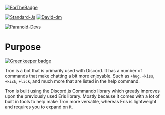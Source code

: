 [![ForTheBadge](http://forthebadge.com/images/badges/does-not-contain-msg.svg)](https://forthebadge.com/)

[![Standard-Js](https://img.shields.io/badge/code_style-standard-brightgreen.svg)](https://standardjs.com/)
[![David-dm](https://david-dm.org/Paranoid-Devs/Tron.svg)](https://david-dm.org/Paranoid-Devs/Tron)

[![Paranoid-Devs](https://discordapp.com/api/guilds/325504841541746688/embed.png)](https://discord.gg/JfskD5Q)

# Purpose

[![Greenkeeper badge](https://badges.greenkeeper.io/Paranoid-Devs/Tron.svg)](https://greenkeeper.io/)

Tron is a bot that is primarily used with Discord. It has a number of commands that make chatting a
bit more enjoyable. Such as `+hug`, `+kiss`, `+kick`, `+lick`, and much more that are listed in
the help command.

Tron is built using the Discord.js Commando library which greatly improves upon the previously
used Eris library. Mostly because it comes with a lot of built in tools to help make Tron more
versatile, whereas Eris is lightweight and requires you to expand on it.